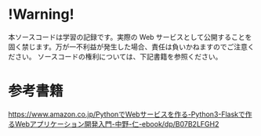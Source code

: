 # !Warning!
本ソースコードは学習の記録です。実際の Web サービスとして公開することを固く禁じます。万が一不利益が発生した場合、責任は負いかねますのでご注意ください。
ソースコードの権利については、下記書籍を参照ください。

# 参考書籍
https://www.amazon.co.jp/PythonでWebサービスを作る-Python3-Flaskで作るWebアプリケーション開発入門-中野-仁-ebook/dp/B07B2LFGH2
